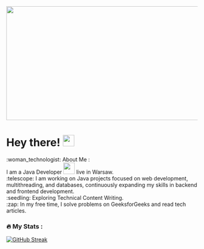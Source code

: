 <div align="center">
  <img src="https://media.giphy.com/media/dWesBcTLavkZuG35MI/giphy.gif" width="600" height="300"/>
</div>
<div align="center">
  <img src="https://komarev.com/ghpvc/?username=ArtsiomJavaDev&style=flat-square&color=blue" alt=""/>
</div>
<h1>
  Hey there!
  <img src="https://media.giphy.com/media/hvRJCLFzcasrR4ia7z/giphy.gif" width="30px"/>
</h1>
:woman_technologist: About Me : <br>
I am a Java Developer <img src="https://media.giphy.com/media/WUlplcMpOCEmTGBtBW/giphy.gif" width="30"> live in Warsaw.<br>
:telescope: I am working on Java projects focused on web development, multithreading, and databases, continuously expanding my skills in backend and frontend development.<br>
:seedling: Exploring Technical Content Writing.<br>
:zap: In my free time, I solve problems on GeeksforGeeks and read tech articles.

### :fire: My Stats :
[![GitHub Streak](http://github-readme-streak-stats.herokuapp.com?user=ArtsiomJavaDev&theme=dark&background=000000)](https://git.io/streak-stats)

